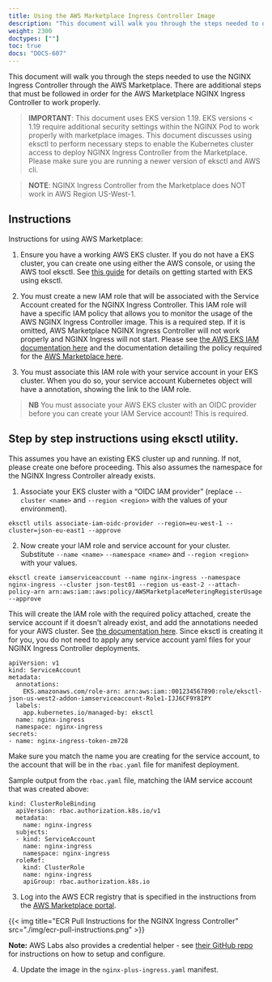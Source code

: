 ```yaml
---
title: Using the AWS Marketplace Ingress Controller Image
description: "This document will walk you through the steps needed to use the NGINX Ingress Controller through the AWS Marketplace."
weight: 2300
doctypes: [""]
toc: true
docs: "DOCS-607"
---
```


This document will walk you through the steps needed to use the NGINX Ingress Controller through the AWS Marketplace. There are additional steps that must be followed in order for the AWS Marketplace NGINX Ingress Controller to work properly.

> **IMPORTANT**: This document uses EKS version 1.19. EKS versions < 1.19 require additional security settings within the NGINX Pod to work properly with marketplace images.
> This document discusses using eksctl to perform necessary steps to enable the Kubernetes cluster access to deploy NGINX Ingress Controller from the Marketplace. Please make sure you are running a newer version of eksctl and AWS cli.

> **NOTE**: NGINX Ingress Controller from the Marketplace does NOT work in AWS Region US-West-1.

## Instructions
Instructions for using AWS Marketplace:

1. Ensure you have a working AWS EKS cluster. If you do not have a EKS cluster, you can create one using either the AWS console, or using the AWS tool eksctl. See [this guide](https://docs.aws.amazon.com/eks/latest/userguide/getting-started-eksctl.html) for details on getting started with EKS using eksctl.

2. You must create a new IAM role that will be associated with the Service Account created for the NGINX Ingress Controller. This IAM role will have a specific IAM policy that allows you to monitor the usage of the AWS NGINX Ingress Controller image. This is a required step. If it is omitted, AWS Marketplace NGINX Ingress Controller will not work properly and NGINX Ingress will not start. Please see [the AWS EKS IAM documentation here](https://docs.aws.amazon.com/eks/latest/userguide/create-service-account-iam-policy-and-role.html) and the documentation detailing the policy required for the [AWS Marketplace here](https://docs.aws.amazon.com/marketplace/latest/userguide/iam-user-policy-for-aws-marketplace-actions.html).

3. You must associate this IAM role with your service account in your EKS cluster. When you do so, your service account Kubernetes object will have a annotation, showing the link to the IAM role.


> **NB** You must associate your AWS EKS cluster with an OIDC provider before you can create your IAM Service account! This is required.

## Step by step instructions using eksctl utility.

This assumes you have an existing EKS cluster up and running. If not, please create one before proceeding. This also assumes the namespace for the NGINX Ingress Controller already exists.

1. Associate your EKS cluster with a “OIDC IAM provider” (replace `--cluster <name>` and `--region <region>` with the values of your environment).
```
eksctl utils associate-iam-oidc-provider --region=eu-west-1 --cluster=json-eu-east1 --approve
```

2.  Now create your IAM role and service account for your cluster. Substitute `--name <name>` `--namespace <name>` and `--region <region>` with your values.
```
eksctl create iamserviceaccount --name nginx-ingress --namespace nginx-ingress --cluster json-test01 --region us-east-2 --attach-policy-arn arn:aws:iam::aws:policy/AWSMarketplaceMeteringRegisterUsage --approve
 ```

This will create the IAM role with the required policy attached, create the service account if it doesn't already exist, and add the annotations needed for your AWS cluster. See [the documentation here](https://docs.aws.amazon.com/eks/latest/userguide/create-service-account-iam-policy-and-role.html). Since eksctl is creating it for you, you do not need to apply any service account yaml files for your NGINX Ingress Controller deployments.

```
apiVersion: v1
kind: ServiceAccount
metadata:
  annotations:
    EKS.amazonaws.com/role-arn: arn:aws:iam::001234567890:role/eksctl-json-us-west2-addon-iamserviceaccount-Role1-IJJ6CF9Y8IPY
  labels:
    app.kubernetes.io/managed-by: eksctl
  name: nginx-ingress
  namespace: nginx-ingress
secrets:
- name: nginx-ingress-token-zm728
```

Make sure you match the name you are creating for the service account, to the account that will be in the `rbac.yaml` file for manifest deployment.

Sample output from the `rbac.yaml` file, matching the IAM service account that was created above:

```
kind: ClusterRoleBinding
  apiVersion: rbac.authorization.k8s.io/v1
  metadata:
    name: nginx-ingress
  subjects:
  - kind: ServiceAccount
    name: nginx-ingress
    namespace: nginx-ingress
  roleRef:
    kind: ClusterRole
    name: nginx-ingress
    apiGroup: rbac.authorization.k8s.io
```

3. Log into the AWS ECR registry that is specified in the instructions from the [AWS Marketplace portal](https://aws.amazon.com/marketplace/pp/prodview-fx3faxl7zqeau?sr=0-1&ref_=beagle&applicationId=AWSMPContessa).

{{< img title="ECR Pull Instructions for the NGINX Ingress Controller" src="./img/ecr-pull-instructions.png" >}}

**Note:** AWS Labs also provides a credential helper - see [their GitHub repo](https://github.com/awslabs/amazon-ecr-credential-helper) for instructions on how to setup and configure.

4. Update the image in the `nginx-plus-ingress.yaml` manifest.

